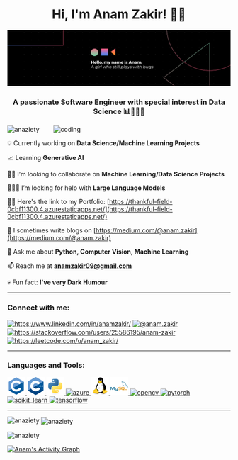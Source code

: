 <h1 align="center">Hi, I'm Anam Zakir! 👋🏼</h1>

![logo](https://github.com/Anaziety/Anaziety/blob/main/LinkedIn%20banner.png)
<h3 align="center">A passionate Software Engineer with special interest in Data Science 📊👩🏻‍💻</h3>

<img align="right" alt="coding" width = "400" src="https://media4.giphy.com/media/RbDKaczqWovIugyJmW/giphy.gif?cid=6c09b952zy98jzxmtmmrd2g7hmbmx6l6vlx1q3i3pv9thidy&ep=v1_gifs_search&rid=giphy.gif&ct=g">

<p align="left"> <img src="https://komarev.com/ghpvc/?username=anaziety&label=Profile%20views&color=0e75b6&style=flat" alt="anaziety" /> </p>

💡 Currently working on **Data Science/Machine Learning Projects**

📈 Learning **Generative AI**

🤝🏼 I’m looking to collaborate on **Machine Learning/Data Science Projects**

💁🏻‍♀️ I’m looking for help with **Large Language Models**

👨‍💻 Here's the link to my Portfolio: [https://thankful-field-0cbf11300.4.azurestaticapps.net/](https://thankful-field-0cbf11300.4.azurestaticapps.net/)

📝 I sometimes write blogs on [https://medium.com/@anam.zakir](https://medium.com/@anam.zakir)

💬 Ask me about **Python, Computer Vision, Machine Learning**

📫 Reach me at **anamzakir09@gmail.com**

💀 Fun fact: **I've very Dark Humour**

-------------------------
<h3 align="left">Connect with me:</h3>
<p align="left">
<a href="https://linkedin.com/in/https://www.linkedin.com/in/anamzakir/" target="blank"><img align="center" src="https://raw.githubusercontent.com/rahuldkjain/github-profile-readme-generator/master/src/images/icons/Social/linked-in-alt.svg" alt="https://www.linkedin.com/in/anamzakir/" height="30" width="40" /></a>
<a href="https://medium.com/@anam.zakir" target="blank"><img align="center" src="https://raw.githubusercontent.com/rahuldkjain/github-profile-readme-generator/master/src/images/icons/Social/medium.svg" alt="@anam.zakir" height="30" width="40" /></a>
<a href="https://stackoverflow.com/users/https://stackoverflow.com/users/25586195/anam-zakir" target="blank"><img align="center" src="https://raw.githubusercontent.com/rahuldkjain/github-profile-readme-generator/master/src/images/icons/Social/stack-overflow.svg" alt="https://stackoverflow.com/users/25586195/anam-zakir" height="30" width="40" /></a>
<a href="https://www.leetcode.com/https://leetcode.com/u/anam_zakir/" target="blank"><img align="center" src="https://raw.githubusercontent.com/rahuldkjain/github-profile-readme-generator/master/src/images/icons/Social/leet-code.svg" alt="https://leetcode.com/u/anam_zakir/" height="30" width="40" /></a>
</p>

-------------------------
<h3 align="left">Languages and Tools:</h3>
<p align="left"> 
<a href="https://www.cprogramming.com/" target="_blank" rel="noreferrer"> <img src="https://raw.githubusercontent.com/devicons/devicon/master/icons/c/c-original.svg" alt="c" width="40" height="40"/> </a> 
<a href="https://www.w3schools.com/cpp/" target="_blank" rel="noreferrer"> <img src="https://raw.githubusercontent.com/devicons/devicon/master/icons/cplusplus/cplusplus-original.svg" alt="cplusplus" width="40" height="40"/> </a> 
<a href="https://www.python.org" target="_blank" rel="noreferrer"> <img src="https://raw.githubusercontent.com/devicons/devicon/master/icons/python/python-original.svg" alt="python" width="40" height="40"/> </a> 
<a href="https://azure.microsoft.com/en-in/" target="_blank" rel="noreferrer"> <img src="https://www.vectorlogo.zone/logos/microsoft_azure/microsoft_azure-icon.svg" alt="azure" width="40" height="40"/> </a> 
<a href="https://www.linux.org/" target="_blank" rel="noreferrer"> <img src="https://raw.githubusercontent.com/devicons/devicon/master/icons/linux/linux-original.svg" alt="linux" width="40" height="40"/> </a> 
<a href="https://www.mysql.com/" target="_blank" rel="noreferrer"> <img src="https://raw.githubusercontent.com/devicons/devicon/master/icons/mysql/mysql-original-wordmark.svg" alt="mysql" width="40" height="40"/> </a> 
<a href="https://opencv.org/" target="_blank" rel="noreferrer"> <img src="https://www.vectorlogo.zone/logos/opencv/opencv-icon.svg" alt="opencv" width="40" height="40"/> </a> 
<a href="https://pytorch.org/" target="_blank" rel="noreferrer"> <img src="https://www.vectorlogo.zone/logos/pytorch/pytorch-icon.svg" alt="pytorch" width="40" height="40"/> </a> 
<a href="https://scikit-learn.org/" target="_blank" rel="noreferrer"> <img src="https://upload.wikimedia.org/wikipedia/commons/0/05/Scikit_learn_logo_small.svg" alt="scikit_learn" width="40" height="40"/> </a> 
<a href="https://www.tensorflow.org" target="_blank" rel="noreferrer"> <img src="https://www.vectorlogo.zone/logos/tensorflow/tensorflow-icon.svg" alt="tensorflow" width="40" height="40"/> </a> </p>

-------------------------------
<p><img align="left" src="https://github-readme-stats.vercel.app/api/top-langs?username=anaziety&show_icons=true&locale=en&layout=compact&theme=tokyonight&hide_border=true" alt="anaziety" /></p>
<p>&nbsp;<img align="center" src="https://github-readme-stats.vercel.app/api?username=anaziety&show_icons=true&locale=en&theme=tokyonight&hide_border=true" alt="anaziety" /></p>
<p><img align="center" src="https://github-readme-streak-stats.herokuapp.com/?user=anaziety&theme=tokyonight&hide_border=true" alt="anaziety" /></p>

<a href="https://github.com/anaziety/github-readme-activity-graph"><img alt="Anam's Activity Graph" src="https://github-readme-activity-graph.vercel.app/graph/?username=anaziety&bg_color=1a1b27&color=36b7a9&line=70a5fd&point=bf91f3&hide_border=true&custom_title=Anam's%20Activity%20Graph"/></a>


